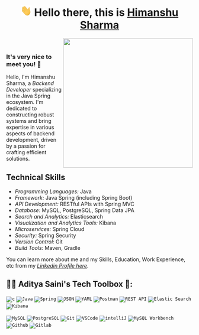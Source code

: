 <h1 align="center"><img src="https://raw.githubusercontent.com/ABSphreak/ABSphreak/master/gifs/Hi.gif" width="30" height="30"> Hello there, this is <a href="https://www.linkedin.com/in/himanshu-sharma-251133213">Himanshu Sharma</a></h1>

<img align="right" src="https://res.cloudinary.com/practicaldev/image/fetch/s---19xC9UH--/c_limit%2Cf_auto%2Cfl_progressive%2Cq_auto%2Cw_880/https://dev-to-uploads.s3.amazonaws.com/uploads/articles/gfmus48wg13losu6uor6.jpg" height="350" width="350" />

<p>&nbsp;</p>

### It's very nice to meet you! 🙌

Hello, I'm Himanshu Sharma, a *Backend Developer* specializing in the Java Spring ecosystem. I'm dedicated to constructing robust systems and bring expertise in various aspects of backend development, driven by a passion for crafting efficient solutions.

## Technical Skills
- *Programming Languages:* Java
- *Framework:* Java Spring (including Spring Boot)
- *API Development:* RESTful APIs with Spring MVC
- *Database:* MySQL, PostgreSQL, Spring Data JPA
- *Search and Analytics:* Elasticsearch
- *Visualization and Analytics Tools:* Kibana
- *Microservices:* Spring Cloud
- *Security:* Spring Security
- *Version Control:* Git
- *Build Tools:* Maven, Gradle

You can learn more about me and my Skills, Education, Work Experience, etc from my [*Linkedin Profile here*](https://www.linkedin.com/in/aditya-saini-592a79219/).


<h2>🏄‍♂️ Aditya Saini's Tech Toolbox 🧰:</h2>
<code><img alt="c" title="c" height="50" src="https://upload.wikimedia.org/wikipedia/commons/1/18/C_Programming_Language.svg" /></code>
<code><img alt="Java" title="Java" height="50" src="https://upload.wikimedia.org/wikipedia/en/thumb/3/30/Java_programming_language_logo.svg/1200px-Java_programming_language_logo.svg.png" /></code>
<code><img alt="Spring" title="Spring" height="50" src="https://spring.io/img/spring.svg" /></code>
<code><img alt="JSON" title="JSON" height="50" src="https://cdn-icons-png.flaticon.com/512/541/541488.png" /></code>
<code><img alt="YAML" title="YAML" height="50" src="https://cdn-icons-png.flaticon.com/512/187/187689.png" /></code>
<code><img alt="Postman" title="Postman" height="50" src="https://seeklogo.com/images/P/postman-logo-0087CA0D15-seeklogo.com.png" /></code>
<code><img alt="REST API" title="Rest API" height="50" src="https://cdn-icons-png.flaticon.com/512/2091/2091704.png" /></code>
<code><img alt="Elastic Search" title="Elastic Search" height="50" src="https://www.vectorlogo.zone/logos/elastic/elastic-ar21.svg" /></code>
<code><img alt="Kibana" title="Kibana" height="50" src="https://testmatick.com/wp-content/uploads/2022/07/Kibana-logo.png"/></code>

<code><img alt="MySQL" title="MySQL" height="50" src="https://upload.wikimedia.org/wikipedia/de/d/dd/MySQL_logo.svg" /></code>
<code><img alt="PostgreSQL" title="PostgreSQL" height="50" src="https://upload.wikimedia.org/wikipedia/commons/2/29/Postgresql_elephant.svg" /></code>
<code><img alt="Git" title="Git" height="50" src="https://cdn-icons-png.flaticon.com/512/2680/2680847.png" /></code>
<code><img alt="VSCode" title="VSCode" height="50" src="https://upload.wikimedia.org/wikipedia/commons/9/9a/Visual_Studio_Code_1.35_icon.svg" /></code>
<code><img alt="intelliJ" title="intelliJ" height="50" src="https://upload.wikimedia.org/wikipedia/commons/9/9c/IntelliJ_IDEA_Icon.svg" /></code>
<code><img alt="MySQL Workbench" title="MySQL Workbench" height="50" src="https://upload.wikimedia.org/wikipedia/commons/thumb/0/0e/Antu_mysql-workbench.svg/240px-Antu_mysql-workbench.svg.png" /></code>
<code><img alt="Github" title="Github" height="50" src="https://cdn-icons-png.flaticon.com/512/733/733609.png" /></code>
<code><img alt="Gitlab" title="Gitlab" height="50" src="https://about.gitlab.com/images/press/press-kit-icon.svg" /></code>
